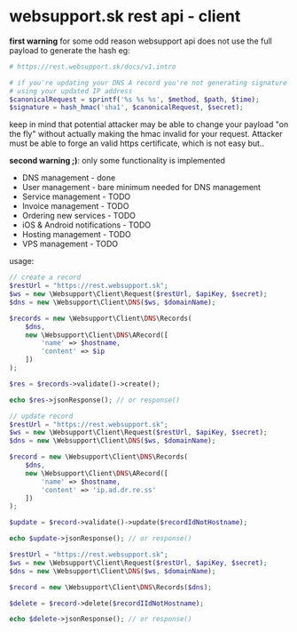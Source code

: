 # websupport.sk rest api - client

**first warning**
for some odd reason websupport api does not use the full payload
to generate the hash eg:

```php
# https://rest.websupport.sk/docs/v1.intro

# if you're updating your DNS A record you're not generating signature 
# using your updated IP address
$canonicalRequest = sprintf('%s %s %s', $method, $path, $time);
$signature = hash_hmac('sha1', $canonicalRequest, $secret);
```
keep in mind that potential attacker may be able to change your payload "on the fly" without actually making the hmac invalid for your request. Attacker must be able to forge an valid https certificate, which is not easy but..


**second warning ;)**: only some functionality is implemented 

- DNS management - done
- User management - bare minimum needed for DNS management 
- Service management - TODO
- Invoice management - TODO
- Ordering new services - TODO
- iOS & Android notifications - TODO
- Hosting management - TODO
- VPS management - TODO

usage:
```php
// create a record
$restUrl = "https://rest.websupport.sk";
$ws = new \Websupport\Client\Request($restUrl, $apiKey, $secret);
$dns = new \Websupport\Client\DNS($ws, $domainName);

$records = new \Websupport\Client\DNS\Records(
    $dns,
    new \Websupport\Client\DNS\ARecord([
        'name' => $hostname, 
        'content' => $ip
    ])
);

$res = $records->validate()->create();

echo $res->jsonResponse(); // or response()
```

```php
// update record
$restUrl = "https://rest.websupport.sk";
$ws = new \Websupport\Client\Request($restUrl, $apiKey, $secret);
$dns = new \Websupport\Client\DNS($ws, $domainName);

$record = new \Websupport\Client\DNS\Records(
    $dns,
    new \Websupport\Client\DNS\ARecord([
        'name' => $hostname, 
        'content' => 'ip.ad.dr.re.ss'
    ])
);

$update = $record->validate()->update($recordIdNotHostname);

echo $update->jsonResponse(); // or response()
```

```php
$restUrl = "https://rest.websupport.sk";
$ws = new \Websupport\Client\Request($restUrl, $apiKey, $secret);
$dns = new \Websupport\Client\DNS($ws, $domainName);

$record = new \Websupport\Client\DNS\Records($dns);

$delete = $record->delete($recordIIdNotHostname);

echo $delete->jsonResponse(); // or response()
```